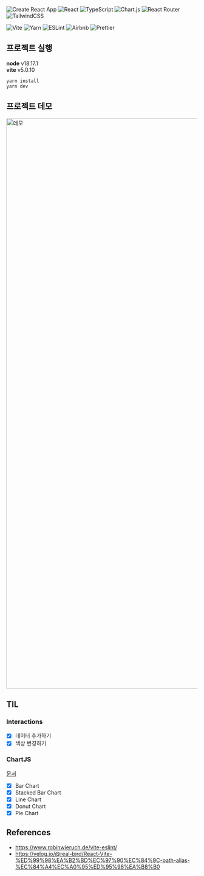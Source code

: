 <img src="https://capsule-render.vercel.app/api?section=header&type=waving&height=300&text=Study%20Charts&color=gradient&fontSize=90&animation=fadeIn" alt="" />

![Create React App](https://img.shields.io/badge/create_react_app-303846?style=for-the-badge&logo=createreactapp&logoColor=09D3AC)
![React](https://img.shields.io/badge/react-%2320232a.svg?style=for-the-badge&logo=react&logoColor=%2361DAFB)
![TypeScript](https://img.shields.io/badge/typescript-%23007ACC.svg?style=for-the-badge&logo=typescript&logoColor=white)
![Chart.js](https://img.shields.io/badge/chart.js-F5788D.svg?style=for-the-badge&logo=chart.js&logoColor=white)
![React Router](https://img.shields.io/badge/React_Router-CA4245?style=for-the-badge&logo=react-router&logoColor=white)
![TailwindCSS](https://img.shields.io/badge/tailwindcss-%2338B2AC.svg?style=for-the-badge&logo=tailwind-css&logoColor=white)

![Vite](https://img.shields.io/badge/vite-%23646CFF.svg?style=for-the-badge&logo=vite&logoColor=white)
![Yarn](https://img.shields.io/badge/yarn-%232C8EBB.svg?style=for-the-badge&logo=yarn&logoColor=white)
![ESLint](https://img.shields.io/badge/ESLint-4B3263?style=for-the-badge&logo=eslint&logoColor=white)
![Airbnb](https://img.shields.io/badge/Airbnb-%23ff5a5f.svg?style=for-the-badge&logo=Airbnb&logoColor=white)
![Prettier](https://img.shields.io/badge/prettier-1A2C34?style=for-the-badge&logo=prettier&logoColor=F7BA3E)

## 프로젝트 실행

**node** v18.17.1   
**vite** v5.0.10   

```
yarn install
yarn dev
```

## 프로젝트 데모

<img width="1500" alt="데모" src="https://github.com/akffkdahffkdgo77/study-charts/assets/52883505/f1a40002-6b27-4316-ab60-a61b9f9ac3cb">

## TIL

### Interactions

-   [x] 데이터 추가하기
-   [x] 색상 변경하기

### ChartJS

[문서](https://react-chartjs-2.js.org/components)

-   [x] Bar Chart
-   [x] Stacked Bar Chart
-   [x] Line Chart
-   [x] Donut Chart
-   [x] Pie Chart

## References
- https://www.robinwieruch.de/vite-eslint/
- https://velog.io/@real-bird/React-Vite-%ED%99%98%EA%B2%BD%EC%97%90%EC%84%9C-path-alias-%EC%84%A4%EC%A0%95%ED%95%98%EA%B8%B0
